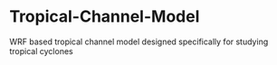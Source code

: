 # Tropical-Channel-Model
WRF based tropical channel model designed specifically for studying tropical cyclones
